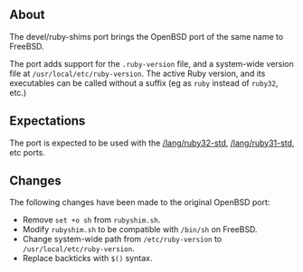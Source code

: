 ## About

The devel/ruby-shims port brings the OpenBSD port of the same name
to FreeBSD.

The port adds support for the `.ruby-version` file,
and a system-wide version file at `/usr/local/etc/ruby-version`.
The active Ruby version, and its executables can be called without
a suffix (eg as `ruby` instead of `ruby32`, etc.)

## Expectations

The port is expected to be used with the
[/lang/ruby32-std](https://github.com/0x1eef/tree/main/FreeBSD/lang/ruby32-std),
[/lang/ruby31-std](https://github.com/0x1eef/tree/main/FreeBSD/lang/ruby31-std),
etc ports.

## Changes

The following changes have been made to the original OpenBSD port:

* Remove `set +o sh` from `rubyshim.sh`.
* Modify `rubyshim.sh` to be compatible with `/bin/sh` on FreeBSD.
* Change system-wide path from `/etc/ruby-version` to `/usr/local/etc/ruby-version`.
* Replace backticks with `$()` syntax.
